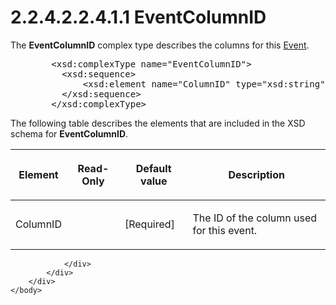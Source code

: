 <html dir="LTR" xmlns:mshelp="http://msdn.microsoft.com/mshelp" xmlns:ddue="http://ddue.schemas.microsoft.com/authoring/2003/5" xmlns:xlink="http://www.w3.org/1999/xlink" xmlns:tool="http://www.microsoft.com/tooltip">
    <head>
        <meta http-equiv="Content-Type" content="text/html; CHARSET=utf-8"></meta>
        <meta name="save" content="history"></meta>
        <title>2.2.4.2.2.4.1.1 EventColumnID</title>
        <xml>
            <mshelp:toctitle title="2.2.4.2.2.4.1.1 EventColumnID"></mshelp:toctitle>
            <mshelp:rltitle title="[MS-SSAS]: EventColumnID"></mshelp:rltitle>
            <mshelp:keyword index="A" term="7ce42cfe-25c8-4e15-8669-fc6b97dab4d9"></mshelp:keyword>
            <mshelp:attr name="DCSext.ContentType" value="open specification"></mshelp:attr>
            <mshelp:attr name="AssetID" value="7ce42cfe-25c8-4e15-8669-fc6b97dab4d9"></mshelp:attr>
            <mshelp:attr name="TopicType" value="kbRef"></mshelp:attr>
            <mshelp:attr name="DCSext.Title" value="[MS-SSAS]: EventColumnID" />
        </xml>
    </head>
    <body>
        <div id="header">
            <h1 class="heading">2.2.4.2.2.4.1.1 EventColumnID</h1>
        </div>
        <div id="mainSection">
            <div id="mainBody">
                <div id="allHistory" class="saveHistory"></div>
                <div id="sectionSection0" class="section" name="collapseableSection">
                    

<p>The <b>EventColumnID</b> complex type describes the columns
for this <a href="0f6404c3-7ce9-403d-a403-feea86626449.md">Event</a>.</p>

<dl>
<dd>
<div><pre>   &lt;xsd:complexType name=&quot;EventColumnID&quot;&gt;
     &lt;xsd:sequence&gt;
         &lt;xsd:element name=&quot;ColumnID&quot; type=&quot;xsd:string&quot; maxOccurs=&quot;unbounded&quot;/&gt;
     &lt;/xsd:sequence&gt;
   &lt;/xsd:complexType&gt;
</pre></div>
</dd></dl>

<p>The following table describes the elements that are included
in the XSD schema for <b>EventColumnID</b>.</p>

<table>
 <thead>
  <tr>
   <th>
   <p>Element</p>
   </th>
   <th>
   <p>Read-Only</p>
   </th>
   <th>
   <p>Default value</p>
   </th>
   <th>
   <p>Description</p>
   </th>
  </tr>
 </thead>
 <tr>
  <td>
  <p>ColumnID</p>
  </td>
  <td>
  <p> </p>
  </td>
  <td>
  <p>[Required]</p>
  </td>
  <td>
  <p>The ID of the column used for this event.</p>
  </td>
 </tr>
</table>

<p> </p>


                </div>
            </div>
        </div>
    </body>
</html>
